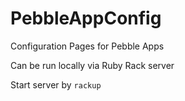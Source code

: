 PebbleAppConfig
===============

Configuration Pages for Pebble Apps

Can be run locally via Ruby Rack server

Start server by ```rackup```
